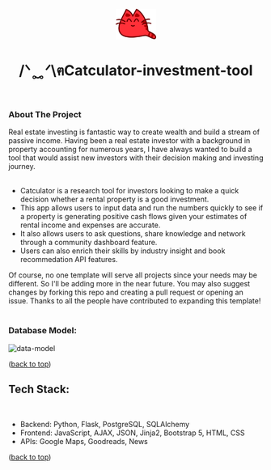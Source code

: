 



<div id="top"></div>

<!-- PROJECT LOGO -->
<br />
<div align="center">
<!--   <a href="https://github.com/othneildrew/Best-README-Template"> -->
    <img src="static/logo.png" alt="Logo" width="80" height="60">
<!--   </a> -->

  <h1 align="center">/ᐠ ̥ ̮ ̥ ᐟ\ฅCatculator-investment-tool</h1>

  <p align="center">
    <br />
 
<!-- TABLE OF CONTENTS -->
<!-- <details>
  <summary>Table of Contents</summary>
 
    <li>
      <a href="#about-the-project">About The Project</a>
        </li>
        <li><a href="#tech-stack">Tech Stack</a></li>
    </li>

  

</details> -->


<div align="left">
<!-- ABOUT THE PROJECT -->
    <h3> About The Project </h3>

<!-- [![Product Name Screen Shot][product-screenshot]](https://example.com) -->

Real estate investing is fantastic way to create wealth and build a stream of passive income. Having been a real estate investor with a background in property accounting for numerous years, I have always wanted to build a tool that would assist new investors with their decision making and investing journey.<br> 
<br>
* Catculator is a research tool for investors looking to make a quick decision whether a rental property is a good investment.
* This app allows users to input data and run the numbers quickly to see if a property is generating positive cash flows given your estimates of rental income and expenses are accurate.
* It also allows users to ask questions, share knowledge and network through a community dashboard feature.
* Users can also enrich their skills by industry insight and book recommedation API features.

Of course, no one template will serve all projects since your needs may be different. So I'll be adding more in the near future. You may also suggest changes by forking this repo and creating a pull request or opening an issue. Thanks to all the people have contributed to expanding this template!
<br><br>
    <h3>Database Model:</h3>
![data-model](https://github.com/olivia-tran/Catculator-investment-tool/blob/main/project-planning/data_model.png)
<p align="left">(<a href="#top">back to top</a>)</p>

## Tech Stack:
  <br>
  <ul>
  <li>Backend: Python, Flask, PostgreSQL, SQLAlchemy </li>
<li>Frontend: JavaScript, AJAX, JSON, Jinja2, Bootstrap 5, HTML, CSS </li>
<li>APIs: Google Maps, Goodreads, News</li>
</ul>
<p align="left">(<a href="#top">back to top</a>)</p>

</div>


